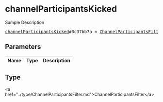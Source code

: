 # channelParticipantsKicked

Sample Description

<pre>
<a href="../constructor/channelParticipantsKicked.md">channelParticipantsKicked</a>#3c37bb7a = <a href="../type/ChannelParticipantsFilter.md">ChannelParticipantsFilter</a>;
</pre>

## Parameters

| Name | Type | Description |
|------|:----:|-------------|

## Type

&lt;a href=&#34;../type/ChannelParticipantsFilter.md&#34;&gt;ChannelParticipantsFilter&lt;/a&gt;
